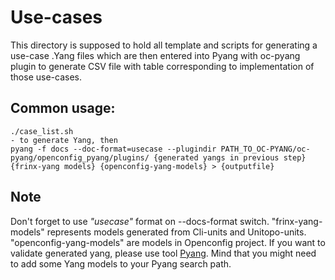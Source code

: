 # Use-cases
This directory is supposed to hold all template and scripts for generating a use-case .Yang files which are then entered into Pyang with oc-pyang plugin to generate CSV file with table corresponding to implementation of those use-cases.
## Common usage: 
	./case_list.sh 
	- to generate Yang, then 
	pyang -f docs --doc-format=usecase --plugindir PATH_TO_OC-PYANG/oc-pyang/openconfig_pyang/plugins/ {generated yangs in previous step} {frinx-yang models} {openconfig-yang-models} > {outputfile}
	
## Note
Don't forget to use *"usecase"* format on --docs-format switch.
"frinx-yang-models" represents models generated from Cli-units and Unitopo-units.
"openconfig-yang-models" are models in Openconfig project.
If you want to validate generated yang, please use tool [Pyang](https://github.com/mbj4668/pyang). Mind that you might need to add some Yang models to your Pyang search path.
	

